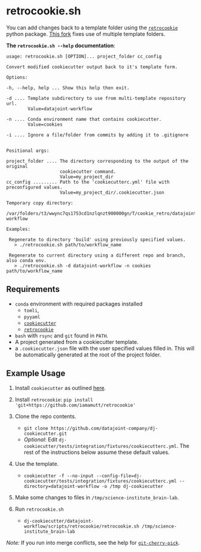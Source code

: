 # retrocookie.sh

You can add changes back to a template folder using the [`retrocookie`](https://retrocookie.readthedocs.io/en/latest/) python package. [This fork](https://github.com/iamamutt/retrocookie) fixes use of multiple template folders.

**The `retrocookie.sh --help` documentation**:

```
usage: retrocookie.sh [OPTION]... project_folder cc_config

Convert modified cookiecutter output back to it's template form.

Options:

-h, --help, help ... Show this help then exit.

-d .... Template subdirectory to use from multi-template repository url.
        Value=datajoint-workflow

-n .... Conda environment name that contains cookiecutter.
        Value=cookies

-i .... Ignore a file/folder from commits by adding it to .gitignore


Positional args:

project_folder .... The directory corresponding to the output of the original
                    cookiecutter command.
                    Value=my_project_dir
cc_config ......... Path to the 'cookiecutterc.yml' file with preconfigured values.
                    Value=my_project_dir/.cookiecutter.json

Temporary copy directory:

/var/folders/t3/wwync7qs1753cd1nzlqnzt900000gn/T/cookie_retro/datajoint-workflow

Examples:

 Regenerate to directory 'build' using previously specified values.
   > ./retrocookie.sh path/to/workflow_name

 Regenerate to current directory using a different repo and branch, also conda env.
   > ./retrocookie.sh -d datajoint-workflow -n cookies path/to/workflow_name
```

## Requirements

- `conda` environment with required packages installed
  - `tomli`, 
  - `pyyaml`
  - [`cookiecutter` ](https://github.com/cookiecutter/cookiecutter)
  - [`retrocookie`](https://github.com/iamamutt/retrocookie)
- `bash` with `rsync` and `git` found in `PATH`.
- A project generated from a cookiecutter template.
- a `.cookiecutter.json` file with the user specified values filled in. This will be automatically generated at the root of the project folder.

## Example Usage

1. Install `cookiecutter` as outlined [here](../../README.md#install-cookiecutter).

2. Install `retrocookie`: `pip install 'git+https://github.com/iamamutt/retrocookie'`

3. Clone the repo contents.

   - `git clone https://github.com/datajoint-company/dj-cookiecutter.git`
   - _Optional_: Edit `dj-cookiecutter/tests/integration/fixtures/cookiecutterc.yml`. The rest of the instructions below assume these default values.

4. Use the template.

   - `cookiecutter -f --no-input --config-file=dj-cookiecutter/tests/integration/fixtures/cookiecutterc.yml --directory=datajoint-workflow -o /tmp dj-cookiecutter`

5. Make some changes to files in `/tmp/science-institute_brain-lab`.

6. Run `retrocookie.sh`

   - `dj-cookiecutter/datajoint-workflow/scripts/retrocookie/retrocookie.sh /tmp/science-institute_brain-lab`

_Note:_ If you run into merge conflicts, see the help for [`git-cherry-pick`](https://git-scm.com/docs/git-cherry-pick).
